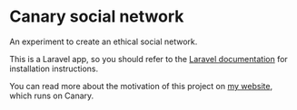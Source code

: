 # Canary social network

An experiment to create an ethical social network.

This is a Laravel app, so you should refer to the [Laravel documentation](https://laravel.com/docs/7.x/installation) for installation instructions.

You can read more about the motivation of this project on [my website](https://evanbarter.me/post/about-this-site), which runs on Canary.